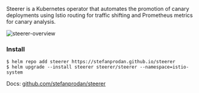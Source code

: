 Steerer is a Kubernetes operator that automates the promotion of canary deployments
using Istio routing for traffic shifting and Prometheus metrics for canary analysis.

![steerer-overview](https://github.com/stefanprodan/steerer/blob/master/docs/diagrams/steerer-overview.png)

### Install 

```
$ helm repo add steerer https://stefanprodan.github.io/steerer
$ helm upgrade --install steerer steerer/steerer --namespace=istio-system
```

Docs: [github.com/stefanprodan/steerer](https://github.com/stefanprodan/steerer)
